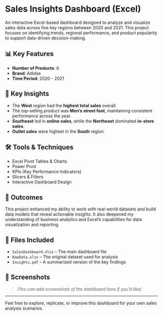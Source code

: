 # Sales Insights Dashboard (Excel)

An interactive Excel-based dashboard designed to analyze and visualize sales data across five key regions between 2020 and 2021. This project focuses on identifying trends, regional performance, and product popularity to support data-driven decision-making.

## 📊 Key Features

- **Number of Products**: 6  
- **Brand**: Adidas  
- **Time Period**: 2020 - 2021  

## 📌 Key Insights

- The **West** region had the **highest total sales** overall.
- The top-selling product was **Men’s street foot**, maintaining consistent performance across the year.
- **Southeast** led in **online sales**, while the **Northeast** dominated **in-store sales**.
- **Outlet sales** were highest in the **South** region.

## 🛠️ Tools & Techniques

- Excel Pivot Tables & Charts  
- Power Pivot  
- KPIs (Key Performance Indicators)  
- Slicers & Filters  
- Interactive Dashboard Design

## 🚀 Outcomes

This project enhanced my ability to work with real-world datasets and build data models that reveal actionable insights. It also deepened my understanding of business analytics and Excel’s capabilities for data visualization and reporting.

## 📁 Files Included

- `SalesDashboard.xlsx` – The main dashboard file
- `RawData.xlsx` – The original dataset used for analysis
- `Insights.pdf` – A summarized version of the key findings

## 📌 Screenshots

> *(You can add screenshots of the dashboard here if you'd like)*

---

Feel free to explore, replicate, or improve this dashboard for your own sales analysis scenarios.
